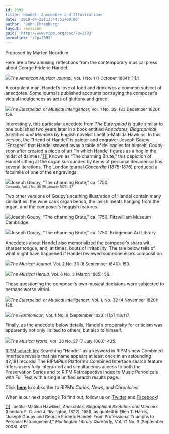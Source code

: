 ```yaml
---
id: 2393
title: 'Handel: Anecdotes and Illustrations'
date: '2018-04-25T13:44:51+00:00'
author: 'John Ehrenburg'
layout: revision
guid: 'http://www.ripm.org/cnc/?p=2393'
permalink: '/?p=2393'
---
```


Proposed by Marten Noorduin

Here are a few amusing reflections from the contemporary musical press about George Frideric Handel.

![](http://www.ripm.org/cnc/wp-content/uploads/2018/04/5-AMJ.jpg)<span style="font-size: 10pt;">*The American Musical Journal,* Vol. 1 No. 1 (1 October 1834): \[1\]/1.</span>

A corpulent man, Handel’s love of food and drink was a common subject of anecdotes. Some journals published accounts portraying the composer’s victual indulgences as acts of gluttony and greed.

![](http://www.ripm.org/cnc/wp-content/uploads/2018/04/1.2-Eut-final.jpg)<span style="font-size: 10pt;">*The Euterpeiad, or Musical Intelligencer,* Vol. 1 No. 39, (23 December 1820): 156.</span>

Interestingly, this particular anecdote from *The Euterpeiad* is quite similar to one published two years later in a book entitled *Anecdotes, Biographical Sketches and Memoirs* by English novelist Laetitia-Matilda Hawkins. In this version, the “friend of Handel” is painter and engraver Joseph Goupy. “Enraged” that Handel stowed away a table of delicacies for himself, Goupy soon after created a piece of art “in which Handel figures as a hog in the midst of dainties.”[\[1\]](#_ftn1) Known as “The charming Brute,” this depiction of Handel sitting at the organ surrounded by items of personal decadence has several iterations. The London journal [*Concordia*](http://ripm.org/?page=JournalInfo&ABB=CNC) (1875-1876) produced a facsimile of one of the engravings.

![](http://www.ripm.org/cnc/wp-content/uploads/2018/04/6-CB1.jpg)Joseph Goupy, “The charming Brute,” ca. 1750.  
<span style="font-size: 70%;">Concordia, Vol. 2 No. 38 (15 January 1876): 37</span>

Two other versions of Goupy’s scathing illustration of Handel contain many similarities: the wine cask organ bench, the lavish meats hanging from the organ, and the composer’s hoggish features.

![](http://www.ripm.org/cnc/wp-content/uploads/2018/04/7-CB2.jpg)Joseph Goupy, “The charming Brute,” ca. 1750. Fitzwilliam Museum Cambridge.

![](http://www.ripm.org/cnc/wp-content/uploads/2018/04/8-CB3.jpg)Joseph Goupy, “The charming Brute,” ca. 1750. Bridgeman Art Library.

Anecdotes about Handel also memorialized the composer’s sharp wit, sharper tongue, and, at times, bouts of irritability. The tale below tells of what might have happened if Handel reviewed someone else’s composition.

![](http://www.ripm.org/cnc/wp-content/uploads/2018/04/3-musical-journal.jpg)<span style="font-size: 10pt;">*The Musical Journal,* Vol. 2 No. 36 (8 September 1840): 150.</span>

![](http://www.ripm.org/cnc/wp-content/uploads/2018/04/11-MHE.jpg)<span style="font-size: 10pt;">*The Musical Herald,* Vol. 6 No. 3 (March 1885): 56.</span>

Those questioning the composer’s own musical decisions were subjected to perhaps worse vitriol.

![](http://www.ripm.org/cnc/wp-content/uploads/2018/04/2-Eut.jpg)<span style="font-size: 10pt;">*The Euterpeiad, or Musical Intelligencer*, Vol. 1, No. 32 (4 November 1820): 128.</span>

![](http://www.ripm.org/cnc/wp-content/uploads/2018/04/10-HAR.jpg)<span style="font-size: 10pt;">*The Harmonicon,* Vol. 1 No. 9 (September 1823): \[1p\] 116/117.</span>

Finally, as the anecdote below details, Handel’s propensity for criticism was apparently not only limited to others, but also to himself.

![](http://www.ripm.org/cnc/wp-content/uploads/2018/04/4.2-MWO.jpg)<span style="font-size: 10pt;">*The Musical World*, Vol. 38 No. 27 (7 July 1860): 435.</span>

<u>RIPM search tip:</u> Searching “Handel” as a keyword in RIPM’s new Combined Interface reveals that his name appears at least once in an astounding 42,191 records! The RIPM*Plus* Platform’s Combined Interface search feature offers users fully integrated and simultaneous access to both the Preservation Series and to RIPM Retrospective Index to Music Periodicals with Full Text with a single unified search results page.

Click <span style="color: #ff0000;">**[here](http://ripm.org/?page=cncsubscribe)**</span> to subscribe to RIPM’s *Curios, News, and Chronicles!*

When is our next posting? To find out, follow us on [Twitter](https://twitter.com/RIPMCenter) and [Facebook](https://www.facebook.com/RIPMCenter/)!

<span style="font-size: 10pt;">[\[1\]](#_ftnref1) Laetitia-Matilda Hawkins, *Anecdotes, Biographical Sketches and Memoirs* (London: F. C. and J. Rivington, 1822), 195ff, as quoted in Ellen T. Harris, “Joseph Goupy and George Frideric Handel: From Professional Triumphs to Personal Estrangement,” *Huntington Library Quarterly,* Vol. 71 No. 3 (September 2008): 432.</span>